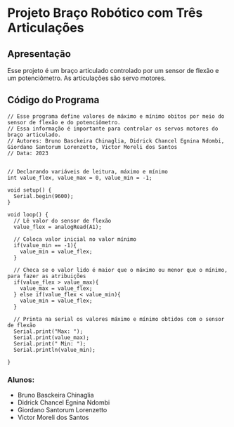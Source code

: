 # Projeto Braço Robótico com Três Articulações

## Apresentação
  Esse projeto é um braço articulado controlado por um sensor de flexão e um potenciômetro. As articulações são servo motores.

## Código do Programa
```INO
// Esse programa define valores de máximo e mínimo obitos por meio do sensor de flexão e do potenciômetro.
// Essa informação é importante para controlar os servos motores do braço articulado.
// Autores: Bruno Basckeira Chinaglia, Didrick Chancel Egnina Ndombi, Giordano Santorum Lorenzetto, Victor Moreli dos Santos
// Data: 2023


// Declarando variáveis de leitura, máximo e mínimo
int value_flex, value_max = 0, value_min = -1;

void setup() {
  Serial.begin(9600);
}

void loop() {
  // Lê valor do sensor de flexão
  value_flex = analogRead(A1);

  // Coloca valor inicial no valor mínimo
  if(value_min == -1){
    value_min = value_flex;
  }

  // Checa se o valor lido é maior que o máximo ou menor que o mínimo, para fazer as atribuições
  if(value_flex > value_max){
    value_max = value_flex;
  } else if(value_flex < value_min){
    value_min = value_flex;
  }

  // Printa na serial os valores máximo e mínimo obtidos com o sensor de flexão
  Serial.print("Max: ");
  Serial.print(value_max);
  Serial.print(" Min: ");
  Serial.println(value_min);

}
```

### Alunos:
* Bruno Basckeira Chinaglia
* Didrick Chancel Egnina Ndombi
* Giordano Santorum Lorenzetto
* Victor Moreli dos Santos
